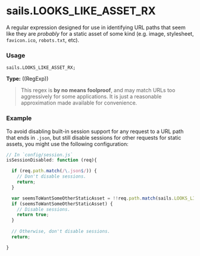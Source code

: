 # sails.LOOKS_LIKE_ASSET_RX

A regular expression designed for use in identifying URL paths that seem like they are _probably_ for a static asset of some kind (e.g. image, stylesheet, `favicon.ico`, `robots.txt`, etc).

### Usage
```usage
sails.LOOKS_LIKE_ASSET_RX;
```

**Type:** ((RegExp))

> This regex is **by no means foolproof**, and may match URLs too aggressively for some applications.  It is just a reasonable approximation made available for convenience.

### Example

To avoid disabling built-in session support for any request to a URL path that ends in `.json`, but still disable sessions for other requests for static assets, you might use the following configuration:

```javascript
// In `config/session.js`
isSessionDisabled: function (req){

  if (req.path.match(/\.json$/)) {
    // Don't disable sessions.
    return;
  }

  var seemsToWantSomeOtherStaticAsset = !!req.path.match(sails.LOOKS_LIKE_ASSET_RX);
  if (seemsToWantSomeOtherStaticAsset) {
    // Disable sessions.
    return true;
  }
  
  // Otherwise, don't disable sessions.
  return;

}
```

<docmeta name="displayName" value="sails.LOOKS_LIKE_ASSET_RX">
<docmeta name="pageType" value="property">
